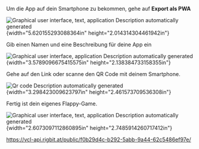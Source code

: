 Um die App auf dein Smartphone zu bekommen, gehe auf **Export als PWA**

![Graphical user interface, text, application Description automatically
generated](./img/media/image8.png){width="5.620155293088364in"
height="2.014314304461942in"}

Gib einen Namen und eine Beschreibung für deine App ein

![Graphical user interface, application Description automatically
generated](./img/media/image9.png){width="3.5789096675415575in"
height="2.138384733158355in"}

Gehe auf den Link oder scanne den QR Code mit deinem Smartphone.

![Qr code Description automatically
generated](./img/media/image10.png){width="3.298423009623797in"
height="2.461573709536308in"}

Fertig ist dein eigenes Flappy-Game.

![Graphical user interface, text, application Description automatically
generated](./img/media/image11.png){width="2.6073097112860895in"
height="2.7485914260717412in"}

<https://vcl-api.rigbit.at/public/f0b29d4c-b292-5abb-9a44-62c5486ef97e/>
